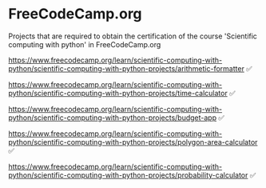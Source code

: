 # FreeCodeCamp.org

Projects that are required to obtain the certification of the course 'Scientific computing with python' in FreeCodeCamp.org

https://www.freecodecamp.org/learn/scientific-computing-with-python/scientific-computing-with-python-projects/arithmetic-formatter ✅

https://www.freecodecamp.org/learn/scientific-computing-with-python/scientific-computing-with-python-projects/time-calculator ✅

https://www.freecodecamp.org/learn/scientific-computing-with-python/scientific-computing-with-python-projects/budget-app ✅

https://www.freecodecamp.org/learn/scientific-computing-with-python/scientific-computing-with-python-projects/polygon-area-calculator ✅

https://www.freecodecamp.org/learn/scientific-computing-with-python/scientific-computing-with-python-projects/probability-calculator ✅
